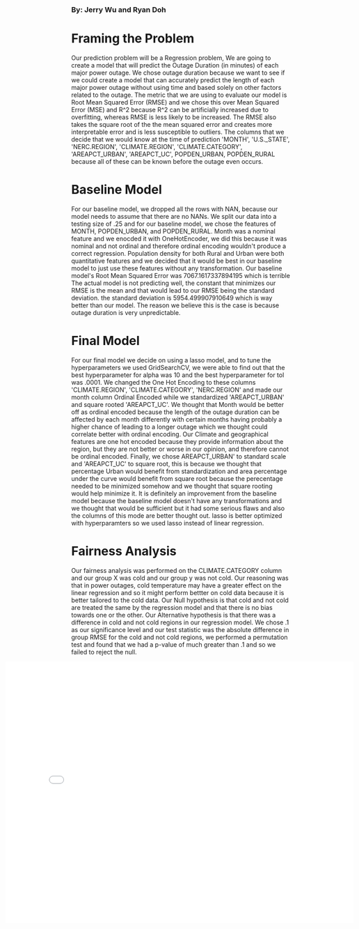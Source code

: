 ### By: Jerry Wu and Ryan Doh
# Framing the Problem
Our prediction problem will be a Regression problem, We are going to create a model that will predict the Outage Duration (in minutes) of each major power outage. We chose outage duration because we want to see if we could create a model that can accurately predict the length of each major power outage without using time and based solely on other factors related to the outage. The metric that we are using to evaluate our model is Root Mean Squared Error (RMSE) and we chose this over Mean Squared Error (MSE) and R^2 because R^2 can be artificially increased due to overfitting, whereas RMSE is less likely to be increased. The RMSE also takes the square root of the the mean squared error and creates more interpretable error and is less susceptible to outliers. The columns that we decide that we would know at the time of prediction 'MONTH', 'U.S._STATE', 'NERC.REGION', 'CLIMATE.REGION', 'CLIMATE.CATEGORY', 'AREAPCT_URBAN', 'AREAPCT_UC', POPDEN_URBAN, POPDEN_RURAL because all of these can be known before the outage even occurs.
# Baseline Model
For our baseline model, we dropped all the rows with NAN, because our model needs to assume that there are no NANs. We split our data into a testing size of .25 and for our baseline model, we chose the features of MONTH, POPDEN_URBAN, and POPDEN_RURAL. Month was a nominal feature and we enocded it with OneHotEncoder, we did this because it was nominal and not ordinal and therefore ordinal encoding wouldn't produce a correct regression. Population density for both Rural and Urban were both quantitative features and we decided that it would be best in our baseline model to just use these features without any transformation. Our baseline model's Root Mean Squared Error was 7067.1617337894195 which is terrible The actual model is not predicting well, the constant that minimizes our RMSE is the mean and that would lead to our RMSE being the standard deviation. the standard deviation is 5954.499907910649 which is way better than our model. The reason we believe this is the case is because outage duration is very unpredictable.                              
# Final Model
For our final model we decide on using a lasso model, and to tune the hyperparameters we used GridSearchCV, we were able to find out that the best hyperparameter for alpha was 10 and the best hyperparameter for tol was .0001. We changed the One Hot Encoding to these columns 'CLIMATE.REGION', 'CLIMATE.CATEGORY', 'NERC.REGION' and made our month column Ordinal Encoded while we standardized 'AREAPCT_URBAN' and square rooted 'AREAPCT_UC'. We thought that Month would be better off as ordinal encoded because the length of the outage duration can be affected by each month differently with certain months having probably a higher chance of leading to a longer outage which we thought could correlate better with ordinal encoding. Our Climate and geographical features are one hot encoded because they provide information about the region, but they are not better or worse in our opinion, and therefore cannot be ordinal encoded. Finally, we chose AREAPCT_URBAN' to standard scale and 'AREAPCT_UC' to square root, this is because we thought that percentage Urban would benefit from standardization and area percentage under the curve would benefit from square root because the perecentage needed to be minimized somehow and we thought that square rooting would help minimize it. It is definitely an improvement from the baseline model because the baseline model doesn't have any transformations and we thought that would be sufficient but it had some serious flaws and also the columns of this mode are better thought out. lasso is better optimized with hyperparamters so we used lasso instead of linear regression.
# Fairness Analysis
Our fairness analysis was performed on the CLIMATE.CATEGORY column and our group X was cold and our group y was not cold. Our reasoning was that in power outages, cold temperature may have a greater effect on the linear regression and so it might perform bettter on cold data because it is better tailored to the cold data. Our Null hypothesis is that cold and not cold are treated the same by the regression model and that there is no bias towards one or the other. Our Alternative hypothesis is that there was a difference in cold and not cold regions in our regression model. We chose .1 as our significance level and our test statistic was the absolute difference in group RMSE for the cold and not cold regions, we performed a permutation test and found that we had a p-value of much greater than .1 and so we failed to reject the null.
<iframe src="assets/thing.html" width=800 height=600 frameBorder=0 style = "position: relative; right: 30%" >
